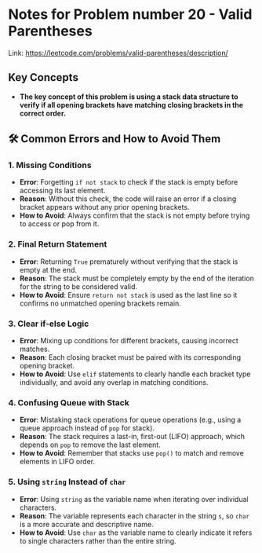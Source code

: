 # Notes for Problem number 20 - Valid Parentheses

Link: https://leetcode.com/problems/valid-parentheses/description/

## Key Concepts
- **The key concept of this problem is using a stack data structure to verify if all opening brackets have matching closing brackets in the correct order.**

## 🛠️ Common Errors and How to Avoid Them

### 1. Missing Conditions
- **Error**: Forgetting `if not stack` to check if the stack is empty before accessing its last element.
- **Reason**: Without this check, the code will raise an error if a closing bracket appears without any prior opening brackets.
- **How to Avoid**: Always confirm that the stack is not empty before trying to access or pop from it.

### 2. Final Return Statement
- **Error**: Returning `True` prematurely without verifying that the stack is empty at the end.
- **Reason**: The stack must be completely empty by the end of the iteration for the string to be considered valid.
- **How to Avoid**: Ensure `return not stack` is used as the last line so it confirms no unmatched opening brackets remain.

### 3. Clear if-else Logic
- **Error**: Mixing up conditions for different brackets, causing incorrect matches.
- **Reason**: Each closing bracket must be paired with its corresponding opening bracket.
- **How to Avoid**: Use `elif` statements to clearly handle each bracket type individually, and avoid any overlap in matching conditions.

### 4. Confusing Queue with Stack
- **Error**: Mistaking stack operations for queue operations (e.g., using a queue approach instead of `pop` for stack).
- **Reason**: The stack requires a last-in, first-out (LIFO) approach, which depends on `pop` to remove the last element.
- **How to Avoid**: Remember that stacks use `pop()` to match and remove elements in LIFO order.

### 5. Using `string` Instead of `char`
- **Error**: Using `string` as the variable name when iterating over individual characters.
- **Reason**: The variable represents each character in the string `s`, so `char` is a more accurate and descriptive name.
- **How to Avoid**: Use `char` as the variable name to clearly indicate it refers to single characters rather than the entire string.
